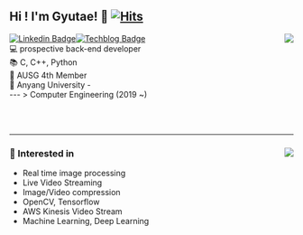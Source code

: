 ## Hi ! I'm Gyutae! 👋 [![Hits](https://hits.seeyoufarm.com/api/count/incr/badge.svg?url=https%3A%2F%2Fgithub.com%2FNoNAMe-0x16%2Fhit-counter&count_bg=%2379C83D&title_bg=%23555555&icon=&icon_color=%23E7E7E7&title=hits&edge_flat=false)](https://hits.seeyoufarm.com)
[![Linkedin Badge](http://img.shields.io/badge/-Linkedin-0077B5?style=flat-square&logo=Linkedin&link=https://www.linkedin.com/in/%EA%B7%9C%ED%83%9C-%EC%98%A4-b26582189/)](https://www.linkedin.com/in/%EA%B7%9C%ED%83%9C-%EC%98%A4-b26582189/)[![Techblog Badge](http://img.shields.io/badge/-Techblog-24292E?style=flat-square&logo=github&link=https://blog.naver.com/einokt)](https://blog.naver.com/einokt)<img align='right' src="https://github-readme-stats.vercel.app/api?username=NoNAMe-0x16&show_icons=true"><br/>
💻 prospective back-end developer<br/>
📚 C, C++, Python<br/>
📜 AUSG 4th Member<br/>
🏫 Anyang University -<br/>
--- > Computer Engineering (2019 ~)<br/>

<br/><br/>

* * *
### 📜 Interested in <img align='right' src="https://github-readme-stats.vercel.app/api/top-langs/?username=NoNAMe-0x16&hide=Jupyter%20Notebook&layout=compact">
* Real time image processing
* Live Video Streaming
* Image/Video compression
* OpenCV, Tensorflow
* AWS Kinesis Video Stream
* Machine Learning, Deep Learning
